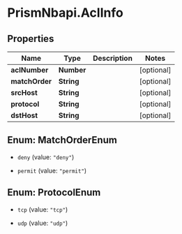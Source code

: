 # PrismNbapi.AclInfo

## Properties
Name | Type | Description | Notes
------------ | ------------- | ------------- | -------------
**aclNumber** | **Number** |  | [optional] 
**matchOrder** | **String** |  | [optional] 
**srcHost** | **String** |  | [optional] 
**protocol** | **String** |  | [optional] 
**dstHost** | **String** |  | [optional] 


<a name="MatchOrderEnum"></a>
## Enum: MatchOrderEnum


* `deny` (value: `"deny"`)

* `permit` (value: `"permit"`)




<a name="ProtocolEnum"></a>
## Enum: ProtocolEnum


* `tcp` (value: `"tcp"`)

* `udp` (value: `"udp"`)




